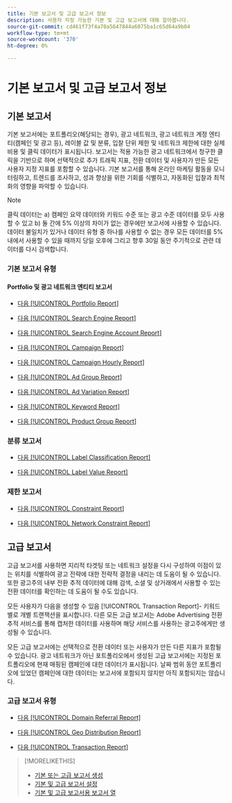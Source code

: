 ```yaml
---
title: 기본 보고서 및 고급 보고서 정보
description: 사용자 지정 가능한 기본 및 고급 보고서에 대해 알아봅니다.
source-git-commit: cd461f73f4a70a5647844a6075ba1c65d64a9b04
workflow-type: tm+mt
source-wordcount: '370'
ht-degree: 0%

---
```


# 기본 보고서 및 고급 보고서 정보

## 기본 보고서

기본 보고서에는 포트폴리오(해당되는 경우), 광고 네트워크, 광고 네트워크 계정 엔티티(캠페인 및 광고 등), 레이블 값 및 분류, 입찰 단위 제한 및 네트워크 제한에 대한 실제 비용 및 클릭 데이터가 표시됩니다. 보고서는 적용 가능한 광고 네트워크에서 청구한 클릭을 기반으로 하며 선택적으로 추가 트래픽 지표, 전환 데이터 및 사용자가 만든 모든 사용자 지정 지표를 포함할 수 있습니다. 기본 보고서를 통해 온라인 마케팅 활동을 모니터링하고, 트렌드를 조사하고, 성과 향상을 위한 기회를 식별하고, 자동화된 입찰과 최적화의 영향을 파악할 수 있습니다.

>[!NOTE]
>
>클릭 데이터는 a) 캠페인 요약 데이터와 키워드 수준 또는 광고 수준 데이터를 모두 사용할 수 있고 b) 둘 간에 5% 이상의 차이가 없는 경우에만 보고서에 사용할 수 있습니다. 데이터 불일치가 있거나 데이터 유형 중 하나를 사용할 수 없는 경우 모든 데이터를 5% 내에서 사용할 수 있을 때까지 당일 오후에 그리고 향후 30일 동안 주기적으로 관련 데이터를 다시 검색합니다.

### 기본 보고서 유형

#### Portfolio 및 광고 네트워크 엔티티 보고서

* [다음 [!UICONTROL Portfolio Report]](/help/search-social-commerce/reports/management/basic-advanced/portfolio-report.md)

* [다음 [!UICONTROL Search Engine Report]](/help/search-social-commerce/reports/management/basic-advanced/search-engine-report.md)

* [다음 [!UICONTROL Search Engine Account Report]](/help/search-social-commerce/reports/management/basic-advanced/search-engine-account-report.md)

* [다음 [!UICONTROL Campaign Report]](/help/search-social-commerce/reports/management/basic-advanced/campaign-report.md)

* [다음 [!UICONTROL Campaign Hourly Report]](/help/search-social-commerce/reports/management/basic-advanced/campaign-hourly-report.md)

* [다음 [!UICONTROL Ad Group Report]](/help/search-social-commerce/reports/management/basic-advanced/ad-group-report.md)

* [다음 [!UICONTROL Ad Variation Report]](/help/search-social-commerce/reports/management/basic-advanced/ad-variation-report.md)

* [다음 [!UICONTROL Keyword Report]](/help/search-social-commerce/reports/management/basic-advanced/keyword-report.md)

* [다음 [!UICONTROL Product Group Report]](/help/search-social-commerce/reports/management/basic-advanced/product-group-report.md)

### 분류 보고서

* [다음 [!UICONTROL Label Classification Report]](/help/search-social-commerce/reports/management/basic-advanced/label-classification-report.md)

* [다음 [!UICONTROL Label Value Report]](/help/search-social-commerce/reports/management/basic-advanced/label-value-report.md)

### 제한 보고서

* [다음 [!UICONTROL Constraint Report]](/help/search-social-commerce/reports/management/basic-advanced/constraint-report.md)

* [다음 [!UICONTROL Network Constraint Report]](/help/search-social-commerce/reports/management/basic-advanced/network-constraint-report.md)

## 고급 보고서

고급 보고서를 사용하면 지리적 타겟팅 또는 네트워크 설정을 다시 구성하여 이점이 있는 위치를 식별하여 광고 전략에 대한 전략적 결정을 내리는 데 도움이 될 수 있습니다. 또한 광고주의 내부 전환 추적 데이터에 대해 검색, 소셜 및 상거래에서 사용할 수 있는 전환 데이터를 확인하는 데 도움이 될 수도 있습니다.

모든 사용자가 다음을 생성할 수 있음 [!UICONTROL Transaction Report]- 키워드별로 개별 트랜잭션을 표시합니다. 다른 모든 고급 보고서는 Adobe Advertising 전환 추적 서비스를 통해 캡처한 데이터를 사용하며 해당 서비스를 사용하는 광고주에게만 생성될 수 있습니다.

모든 고급 보고서에는 선택적으로 전환 데이터 또는 사용자가 만든 다른 지표가 포함될 수 있습니다. 광고 네트워크가 아닌 포트폴리오에서 생성된 고급 보고서에는 지정된 포트폴리오에 현재 매핑된 캠페인에 대한 데이터가 표시됩니다. 날짜 범위 동안 포트폴리오에 있었던 캠페인에 대한 데이터는 보고서에 포함되지 않지만 아직 포함되지는 않습니다.

### 고급 보고서 유형

* [다음 [!UICONTROL Domain Referral Report]](/help/search-social-commerce/reports/management/basic-advanced/domain-referral-report.md)

* [다음 [!UICONTROL Geo Distribution Report]](/help/search-social-commerce/reports/management/basic-advanced/geo-distribution-report.md)

* [다음 [!UICONTROL Transaction Report]](/help/search-social-commerce/reports/management/basic-advanced/transaction-report.md)

>[!MORELIKETHIS]
>
>* [기본 또는 고급 보고서 생성](/help/search-social-commerce/reports/management/basic-advanced/basic-advanced-report-generate.md)
>* [기본 및 고급 보고서 설정](/help/search-social-commerce/reports/management/basic-advanced/basic-advanced-report-settings.md)
>* [기본 및 고급 보고서용 보고서 열](/help/search-social-commerce/reports/management/basic-advanced/basic-advanced-report-columns.md)

